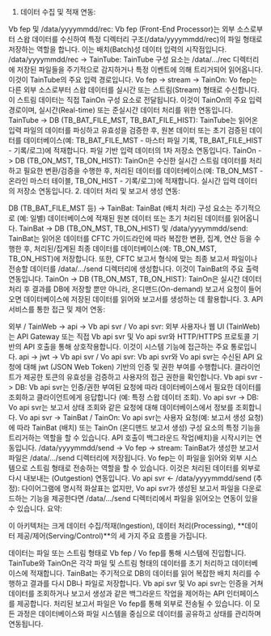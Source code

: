 1. 데이터 수집 및 적재 연동:

Vb fep 및 /data/yyyymmdd/rec: Vb fep (Front-End Processor)는 외부 소스로부터 스왑 데이터를 수신하여 특정 디렉터리 구조(/data/yyyymmdd/rec)의 파일 형태로 저장하는 역할을 합니다. 이는 배치(Batch)성 데이터 입력의 시작점입니다.
/data/yyyymmdd/rec -> TainTube: TainTube 구성 요소는 /data/.../rec 디렉터리에 저장된 파일들을 주기적으로 감지하거나 특정 이벤트에 의해 트리거되어 읽어옵니다. 이것이 TainTube의 주요 입력 경로입니다.
Vo fep -> stream -> TainOn: Vo fep는 다른 외부 소스로부터 스왑 데이터를 실시간 또는 스트림(Stream) 형태로 수신합니다. 이 스트림 데이터는 직접 TainOn 구성 요소로 전달됩니다. 이것이 TainOn의 주요 입력 경로이며, 실시간(Real-time) 또는 준실시간 데이터 처리를 위한 연동입니다.
TainTube -> DB (TB_BAT_FILE_MST, TB_BAT_FILE_HIST): TainTube는 읽어온 입력 파일의 데이터를 파싱하고 유효성을 검증한 후, 원본 데이터 또는 초기 검증된 데이터를 데이터베이스(예: TB_BAT_FILE_MST - 마스터 파일 기록, TB_BAT_FILE_HIST - 기록/로그)에 적재합니다. 파일 기반 입력 데이터의 1차 저장소 연동입니다.
TainOn -> DB (TB_ON_MST, TB_ON_HIST): TainOn은 수신한 실시간 스트림 데이터를 처리하고 필요한 변환/검증을 수행한 후, 처리된 데이터를 데이터베이스(예: TB_ON_MST - 온라인 마스터 테이블, TB_ON_HIST - 기록/로그)에 적재합니다. 실시간 입력 데이터의 저장소 연동입니다.
2. 데이터 처리 및 보고서 생성 연동:

DB (TB_BAT_FILE_MST 등) -> TainBat: TainBat (배치 처리) 구성 요소는 주기적으로 (예: 일별) 데이터베이스에 적재된 원본 데이터 또는 초기 처리된 데이터를 읽어옵니다.
TainBat -> DB (TB_ON_MST, TB_ON_HIST) 및 /data/yyyymmdd/send: TainBat는 읽어온 데이터를 CFTC 가이드라인에 따라 복잡한 변환, 집계, 연산 등을 수행한 후, 처리된/집계된 최종 데이터를 데이터베이스(예: TB_ON_MST, TB_ON_HIST)에 저장합니다. 또한, CFTC 보고서 형식에 맞는 최종 보고서 파일이나 전송할 데이터를 /data/.../send 디렉터리에 생성합니다. 이것이 TainBat의 주요 출력 연동입니다.
TainOn -> DB (TB_ON_MST, TB_ON_HIST): TainOn은 실시간 데이터 처리 후 결과를 DB에 저장할 뿐만 아니라, 온디맨드(On-demand) 보고서 요청이 들어오면 데이터베이스에 저장된 데이터를 읽어와 보고서를 생성하는 데 활용합니다.
3. API 서비스를 통한 접근 및 제어 연동:

외부 / TainWeb -> api -> Vb api svr / Vo api svr: 외부 사용자나 웹 UI (TainWeb)는 API Gateway 또는 직접 Vb api svr 및 Vo api svr와 HTTP/HTTPS 프로토콜 기반의 API 호출을 통해 상호작용합니다. 이것이 시스템 기능에 접근하는 주요 통로입니다.
api -> jwt -> Vb api svr / Vo api svr: Vb api svr와 Vo api svr는 수신된 API 요청에 대해 jwt (JSON Web Token) 기반의 인증 및 권한 부여를 수행합니다. 클라이언트가 제공한 토큰의 유효성을 검증하고 사용자의 접근 권한을 확인합니다.
Vb api svr -> DB: Vb api svr는 인증/권한 부여된 요청에 따라 데이터베이스에서 필요한 데이터를 조회하고 클라이언트에게 응답합니다 (예: 특정 스왑 데이터 조회).
Vo api svr -> DB: Vo api svr는 보고서 상태 조회와 같은 요청에 대해 데이터베이스에서 정보를 조회합니다.
Vo api svr -> TainBat / TainOn: Vo api svr는 사용자 요청(예: 보고서 생성 요청)에 따라 TainBat (배치) 또는 TainOn (온디맨드 보고서 생성) 구성 요소의 특정 기능을 트리거하는 역할을 할 수 있습니다. API 호출이 백그라운드 작업(배치)을 시작시키는 연동입니다.
/data/yyyymmdd/send -> Vo fep -> stream: TainBat가 생성한 보고서 파일은 /data/.../send 디렉터리에 저장됩니다. Vo fep는 이 파일을 읽어와 외부 시스템으로 스트림 형태로 전송하는 역할을 할 수 있습니다. 이것은 처리된 데이터를 외부로 다시 내보내는 (Outgestion) 연동입니다.
Vo api svr <- /data/yyyymmdd/send (추정): 다이어그램에 명시적 화살표는 없지만, Vo api svr가 생성된 보고서 파일을 다운로드하는 기능을 제공한다면 /data/.../send 디렉터리에서 파일을 읽어오는 연동이 있을 수 있습니다.
요약:

이 아키텍처는 크게 데이터 수집/적재(Ingestion), 데이터 처리(Processing), **데이터 제공/제어(Serving/Control)**의 세 가지 주요 흐름을 가집니다.

데이터는 파일 또는 스트림 형태로 Vb fep / Vo fep를 통해 시스템에 진입합니다.
TainTube와 TainOn은 각각 파일 및 스트림 형태의 데이터를 초기 처리하고 데이터베이스에 적재합니다.
TainBat는 주기적으로 DB의 데이터를 읽어 복잡한 배치 처리를 수행하고 결과를 다시 DB나 파일로 저장합니다.
Vb api svr 및 Vo api svr는 인증을 거쳐 데이터를 조회하거나 보고서 생성과 같은 백그라운드 작업을 제어하는 API 인터페이스를 제공합니다.
처리된 보고서 파일은 Vo fep를 통해 외부로 전송될 수 있습니다.
이 모든 과정은 데이터베이스와 파일 시스템을 중심으로 데이터를 공유하고 상태를 관리하며 연동됩니다.
